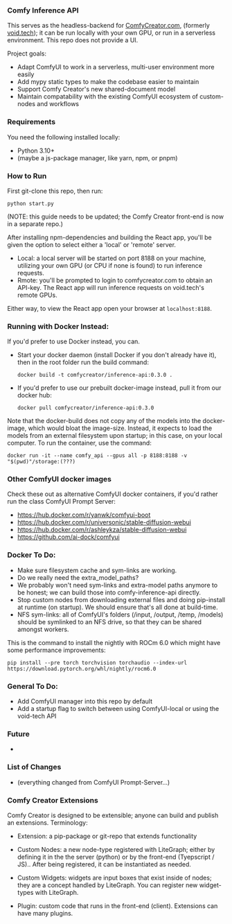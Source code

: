 ### Comfy Inference API

This serves as the headless-backend for [ComfyCreator.com](https://comfycreator.com), (formerly [void.tech](https://void.tech)); it can be run locally with your own GPU, or run in a serverless environment. This repo does not provide a UI.

Project goals:

- Adapt ComfyUI to work in a serverless, multi-user environment more easily
- Add mypy static types to make the codebase easier to maintain
- Support Comfy Creator's new shared-document model
- Maintain compatability with the existing ComfyUI ecosystem of custom-nodes and workflows

### Requirements

You need the following installed locally: 

- Python 3.10+
- (maybe a js-package manager, like yarn, npm, or pnpm)

### How to Run

First git-clone this repo, then run:

`python start.py`

(NOTE: this guide needs to be updated; the Comfy Creator front-end is now in a separate repo.)

After installing npm-dependencies and building the React app, you'll be given the option to select either a 'local' or 'remote' server.

- Local: a local server will be started on port 8188 on your machine, utilizing your own GPU (or CPU if none is found) to run inference requests.
- Rmote: you'll be prompted to login to comfycreator.com to obtain an API-key. The React app will run inference requests on void.tech's remote GPUs.

Either way, to view the React app open your browser at `localhost:8188`.

### Running with Docker Instead:

If you'd prefer to use Docker instead, you can.

- Start your docker daemon (install Docker if you don't already have it), then in the root folder run the build command:

  `docker build -t comfycreator/inference-api:0.3.0 .`

- If you'd prefer to use our prebuilt docker-image instead, pull it from our docker hub:

  `docker pull comfycreator/inference-api:0.3.0`

Note that the docker-build does not copy any of the models into the docker-image, which would bloat the image-size. Instead, it expects to load the models from an external filesystem upon startup; in this case, on your local computer. To run the container, use the command:

  `docker run -it --name comfy_api --gpus all -p 8188:8188 -v "$(pwd)"/storage:(???)`

### Other ComfyUI docker images

Check these out as alternative ComfyUI docker containers, if you'd rather run the class ComfyUI Prompt Server:

- https://hub.docker.com/r/yanwk/comfyui-boot
- https://hub.docker.com/r/universonic/stable-diffusion-webui
- https://hub.docker.com/r/ashleykza/stable-diffusion-webui
- https://github.com/ai-dock/comfyui

### Docker To Do:

- Make sure filesystem cache and sym-links are working.
- Do we really need the extra_model_paths?
- We probably won't need sym-links and extra-model paths anymore to be honest; we can build those into comfy-inference-api directly.
- Stop custom nodes from downloading external files and doing pip-install at runtime (on startup). We should ensure that's all done at build-time.
- NFS sym-links: all of ComfyUI's folders (/input, /output, /temp, /models) should be symlinked to an NFS drive, so that they can be shared amongst workers.

This is the command to install the nightly with ROCm 6.0 which might have some performance improvements:

```pip install --pre torch torchvision torchaudio --index-url https://download.pytorch.org/whl/nightly/rocm6.0```


### General To Do:

- Add ComfyUI manager into this repo by default
- Add a startup flag to switch between using ComfyUI-local or using the void-tech API

### Future

- 

### List of Changes

- (everything changed from ComfyUI Prompt-Server...)

### Comfy Creator Extensions

Comfy Creator is designed to be extensible; anyone can build and publish an extensions. Terminology:

- Extension: a pip-package or git-repo that extends functionality

- Custom Nodes: a new node-type registered with LiteGraph; either by defining it in the the server (python) or by the front-end (Tyepscript / JS).. After being registered, it can be instantiated as needed.

- Custom Widgets: widgets are input boxes that exist inside of nodes; they are a concept handled by LiteGraph. You can register new widget-types with LiteGraph.

- Plugin: custom code that runs in the front-end (client). Extensions can have many plugins.


